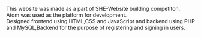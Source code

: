 This website was made as a part of SHE-Website building competiton.<br />
Atom was used as the platform for development.<br />
Designed frontend using HTML,CSS and JavaScript and backend using PHP and MySQL,Backend for the purpose of registering and signing in users.
